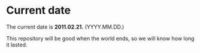 # Current date

The current date is **2011.02.21.** (YYYY.MM.DD.)

This repository will be good when the world ends, so we will know how long it lasted.